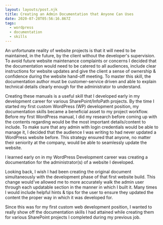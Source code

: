 ```yaml
---
layout: layouts/post.njk
title: Creating an Admin Documentation that Anyone Can Uses
date: 2020-07-28T05:56:16.867Z
tags:
  - wordpress
  - documentation
  - skills
---
```

An unfortunate reality of website projects is that it will need to be maintained, in the future, by the client without the developer's supervision. To avoid future website maintenance complaints or concerns I decided that the documentation would need to be catered to all audiences, include clear instructions for website updates and give the client a sense of ownership & confidence during the website hand-off meeting. To master this skill, the documentation author must be customer-service driven and able to explain technical details clearly enough for the administrator to understand.

Creating these manuals is a useful skill that I developed early in my development career for various SharePoint/InfoPath projects. By the time I started my first custom WordPress (WP) development position, my documentation skills became a beneficial asset to my project workflow. Before my first WordPress manual, I did my research before coming up with the contents regarding would be the most important details/content to include. To make sure that any admin with login credentials would be able to manage it, I decided that the audience I was writing to had never updated a WordPress website before. This strategy ensured that anyone, no matter their seniority at the company, would be able to seamlessly update the website. 



I learned early on in my WordPress Development career was creating a documentation for the administrator(s) of a website I developed.  

Looking back, I wish I had been creating the original document simultaneously with the development phase of that first website build. This change would've allowed me to more accurately walk the admin user through each updatable section in the manner in which I built it. Many times I would include helpful hints & tips for the user to ensure they updated the content the proper way in which it was developed for. 





Since this was for my first custom web development position, I wanted to really show off the documentation skills I had attained while creating them for various SharePoint projects I completed during my previous job.